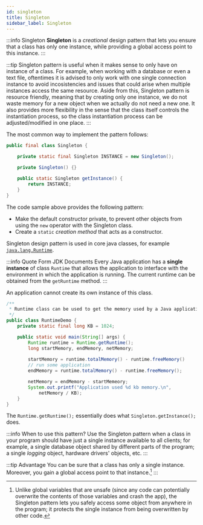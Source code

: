 ```yaml
---
id: singleton
title: Singleton
sidebar_label: Singleton
---
```


:::info Singleton
**Singleton** is a _creational_ design pattern that lets you ensure that a class has only one instance, while providing a global access point to this instance.
:::

:::tip
Singleton pattern is useful when it makes sense to only have on instance of a class. For example, when working with a database or even a text file, oftentimes it is advised to only work with one single connection instance to avoid incosistencies and issues that could arise when multiple instances access the same resource. Aside from this, Singleton pattern is resource friendly, meaning that by creating only one instance, we do not waste memory for a new object when we actually do not need a new one. It also provides more flexibility in the sense that the class itself controls the instantiation process, so the class instantiation process can be adjusted/modified in one place.
:::


The most common way to implement the pattern follows:

```java
public final class Singleton {

    private static final Singleton INSTANCE = new Singleton();

    private Singleton() {}

    public static Singleton getInstance() {
        return INSTANCE;
    }
}
```

The code sample above provides the following pattern:

* Make the default constructor private, to prevent other objects from using the `new` operator with the Singleton class.
* Create a `static` _creation method_ that acts as a constructor. 


Singleton design pattern is used in core java classes, for example [`java.lang.Runtime`](https://docs.oracle.com/javase/8/docs/api/java/lang/Runtime.html). 

:::info Quote Form JDK Documents
Every Java application has a **single instance** of class `Runtime` that allows the application to interface with the environment in which the application is running. The current runtime can be obtained from the `getRuntime` method.
:::

An application cannot create its own instance of this class.


```java hl_lines="8"
/**
 * Runtime class can be used to get the memory used by a Java applications.
 */
public class RuntimeDemo {
    private static final long KB = 1024;

    public static void main(String[] args) {
        Runtime runtime = Runtime.getRuntime();
        long startMemory, endMemory, netMemory;
        
        startMemory = runtime.totalMemory() - runtime.freeMemory()
        // run some application
        endMemory = runtime.totalMemory() - runtime.freeMemory();

        netMemory = endMemory - startMemeory;
        System.out.printf("Application used %d kb memory.\n", 
            netMemory / KB);
    }
}
```

The `Runtime.getRuntime();` essentially does what `Singleton.getInstance();` does.

:::info When to use this pattern?
Use the Singleton pattern when a class in your program should have just a single instance available to all clients; for example, a single database object shared by different parts of the program; a single _logging_ object, hardware drivers' objects, etc.
:::

:::tip Advantage
You can be sure that a class has only a single instance. Moreover, you gain a global access point to that instance.[^1]
:::

[^1]: Unlike global variables that are unsafe (since any code can potentially overwrite the contents of those variables and crash the app), the Singleton pattern lets you safely access some object from anywhere in the program; it protects the single instance from being overwritten by other code.